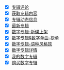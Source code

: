 * [x] [专辑评论](https://neteasecloudmusicapi.vercel.app/#/?id=专辑评论)
* [x] [获取专辑内容](https://neteasecloudmusicapi.vercel.app/#/?id=获取专辑内容)
* [x] [专辑动态信息](https://neteasecloudmusicapi.vercel.app/#/?id=专辑动态信息)
* [x] [最新专辑](https://neteasecloudmusicapi.vercel.app/#/?id=最新专辑)
* [x] [数字专辑-新碟上架](https://neteasecloudmusicapi.vercel.app/#/?id=数字专辑-新碟上架)
* [x] [数字专辑&数字单曲-榜单](https://neteasecloudmusicapi.vercel.app/#/?id=数字专辑amp数字单曲-榜单)
* [x] [数字专辑-语种风格馆](https://neteasecloudmusicapi.vercel.app/#/?id=数字专辑-语种风格馆)
* [x] [数字专辑详情](https://neteasecloudmusicapi.vercel.app/#/?id=数字专辑详情)
* [x] [我的数字专辑](https://neteasecloudmusicapi.vercel.app/#/?id=我的数字专辑)
* [x] [购买数字专辑](https://neteasecloudmusicapi.vercel.app/#/?id=购买数字专辑)